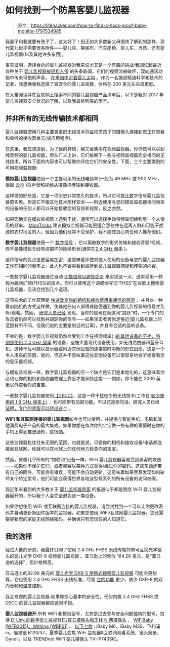 # 如何找到一个防黑客婴儿监视器

> 原文：<https://lifehacker.com/how-to-find-a-hack-proof-baby-monitor-1797534985>

我妻子和我就要有孩子了，这太好了！但正如大多数新父母很快了解到的那样，现代婴儿似乎需要很多附件——婴儿床、换尿布、汽车座椅、婴儿车，当然，还有婴儿监视器(以及其他许多东西)。



事实证明，选择合适的婴儿监视器对我来说尤其是一个有趣的挑战:我回忆起最近各种关于 [婴儿监视器被轻松入侵](http://splinternews.com/watch-out-new-parents-internet-connected-baby-monitors-1793850489) 的头条新闻，它们的视频流被破坏，双向通话功能中传来可怕的声音， [在黑暗中对着婴儿尖叫](https://nakedsecurity.sophos.com/2013/08/14/baby-monitor-hacker-spies-on-and-swears-at-sleeping-2-year-old/) 。作为一名据说精通科学和技术的记者，我想确保我选择了最安全的婴儿监视器，价格在 200 美元左右或更低。

在大量阅读并在互联网上搜索不同的婴儿监视器产品清单后，以下是我对 2017 年婴儿监视器安全状况的了解，以及我最终购买的型号。

## **并非所有的无线传输技术都相同**

婴儿监视器使用几种主要类型的无线技术将监视您孩子的摄像头连接到您正在观看和收听的接收器单元(或应用程序)。

在这里，我应该提到，为了我的狩猎，我完全集中在视频监视器。你仍然可以买到纯音频的婴儿监视器，但从广义上讲，它们依赖于一些与视频监视器完全相同的无线技术，所以下面的内容也可以帮助你评估它们的安全性。下面，三个主要类别的可用视频监视器:

**模拟婴儿监视器**使用一个主要可用的无线电频率(一般为 49 MHz 或 900 MHz，根据 [云杉](https://www.thespruce.com/difference-digital-and-analog-baby-monitors-294026) )将声音和视频从摄像机传输到接收器。

这样做的好处是，它是一项历史非常悠久的技术，所以它可能比数字信号婴儿监视器更实惠。但是它不像其他技术那样安全——附近使用与您的模拟监视器相同频率的设备的任何人都可以开始接收您的音频和视频，反之亦然。

如果您确实在模拟监视器上遇到干扰，通常可以选择手动将频率切换到另一个未使用的频率。 [MomTricks](https://www.momtricks.com/baby-monitors/analog-vs-digital-baby-monitors/) 建议模拟监视器可能更适合那些住在远离人群和可能干扰源的农村地区的人，但因为他们经常不受保护，我不能凭良心向任何人推荐他们。

**数字婴儿监视器**使用一个 [数字信号](http://electronics.howstuffworks.com/digital-versus-analog1.htm) ，它以离散数字的形式传输和接收音频/视频，而不是像模拟无线电波那样的连续形状(通常在[2.4 GHz 频率](https://www.thespruce.com/difference-digital-and-analog-baby-monitors-294026) )。

这种信号的优点是更容易加密，这意味着即使其他人使用的设备与您的婴儿监视器工作在相同的频率上，此人也不容易看到或听到婴儿监视器捕捉和传输的内容。

一些数字婴儿监视器通过自动 [切换信号以避免窃听](http://electronics.howstuffworks.com/question326.htm) 来实现这一点，通常采用一种称为跳频扩频(FHSS)的技术。你可以使用这个词或缩写词“FHSS”在谷歌上搜索婴儿监视器，应该会找到几个选项。

这项技术的工作原理是 [快速改变你的相机和接收器用来通信的频道](http://searchnetworking.techtarget.com/definition/frequency-hopping-spread-spectrum) ，并且以一种看似随机的方式这样做，使其他任何人都很难随便遇到你的婴儿监视器的信号并监听/观看。然而， [研究人员已经](http://www.packetnexus.com/docs/20010419_frequencyHopping.pdf) 发现，当你的信号在频道间“跳跃”时，一个专门的攻击者仍然可以找到并跟踪你的信号——如果攻击者离你足够近(婴儿监视器上的范围有所不同，但我们说的主要是附近的公寓)，并且有合适的监听设备。

不幸的是，数字婴儿监视器仍然会受到工作在相同频率( [)的其他设备的干扰，特别是使用 2.4 GHz 频率](http://gizmodo.com/giz-explains-why-everything-wireless-is-2-4ghz-5629814#_ga=2.183674726.1987194194.1502114657-1823898594.1500911226) 的设备，这被大量现代设备使用，如无线路由器和蓝牙耳机。这种干扰可能以显示器或附近其他设备的连接暂时中断的形式出现，这是一个令人沮丧的原因，是的，但这并不意味着这些其他设备可以很容易地监听或查看您的显示器视频。

与模拟监视器一样，数字婴儿监视器的另一个缺点是它们是本地化的，这意味着你必须让你的相机和接收器物理上靠近才能保持连接——例如，你不能在 3000 英里以外查看你的宝宝。

一些数字婴儿监视器使用[【DECC】](http://gizmodo.com/philips-dect-baby-monitor-is-interference-free-234440)，这是一种干扰较少的无线技术(工作在 [较少使用的 1.9 GHz 频率上)](https://www.thespruce.com/which-dect-digital-monitors-are-best-4067904) ，也可能带有加密功能。不过还是那句话，研究人员已经 [证明，专门的黑客可以绕过这个](https://www.theregister.co.uk/2008/12/31/dect_hack/) 。

**WiFi 和互联网连接的婴儿监视器**如今也可以使用，并提供与智能手机、电脑和其他消费电子产品的最大集成。如果你想在每次你的宝宝做一些有趣的事情时在你的手机上得到推送通知，这很酷。

这些监视器也往往有无限的范围，也就是说，只要你的相机和接收设备/电话都连接到互联网，你就可以在地球上的任何地方检查你的宝宝。

然而，就像几乎所有的“物联网”设备一样，WiFi 婴儿监视器容易受到黑客的攻击——如果你不保护它们，或者黑客以某种方式获得/绕过你的密码。这些东西还带有自己的固件，可能会有错误，可能不会自动更新，这意味着如果黑客发现如何破坏某个特定型号，他们可能会获得世界各地该型号系列的所有设备的访问权限。

我近年来看到的大多数关于 [婴儿监视器黑客](http://www.cbc.ca/news/business/several-baby-monitors-vulnerable-to-hacking-cybersecurity-firm-warns-1.3213046) 的报道似乎都是围绕 WiFi 婴儿监视器展开的，所以我个人会完全避免这一类设备。

如果你想使用 WiFi 或互联网连接的婴儿监视器，请尝试找到一个可以让你更改密码并自动更新新固件版本的监视器。如果您使用 WiFi/互联网婴儿监视器，您还需要更新您的家庭无线网络密码，并确保只有您信任的人知道它。

## **我的选择**

经过大量的研究，我最终订购了使用 2.4 GHz FHSS 无线传输的带可互换光学镜头的婴儿光学 DXR-8 视频婴儿监视器 。亚马逊上的售价 164.26 美元，是“亚马逊的选择”，但价格稍高。

亚马逊上的82.99 美元的 [婴儿光学 DXR-5 便携式视频婴儿监视器](https://www.amazon.com/Infant-Optics-DXR-5-Portable-Monitor/dp/B0052QYLUM?asc_campaign=InlineText&asc_refurl=https://lifehacker.com/how-to-find-a-hack-proof-baby-monitor-1797534985&asc_source=&tag=kinjalifehackerlink-20) 可能会更划算。它也使用 2.4 GHz FHSS 无线标准，尽管 [它的功能](http://baby.checklist.com/baby-monitors/compare/infant-optics-dxr-5/infant-optics-dxr-8/motorola-mbp26) 更少，缺少 DXR-8 的双向音频和温度控制。

我会考虑的婴儿监视器:如果你担心基本的安全性，任何内置 2.4 GHz FHSS 或 DECC 的婴儿监视器都应该很不错。

**婴儿监视器避开**:所有 WiFi 和模拟型号，尤其是过去曾与安全问题挂钩的型号，包括 [D-Link 的数字婴儿监视器日/夜云摄像头和无线 N 网摄像头](http://money.cnn.com/2017/01/05/technology/ftc-d-link-lawsuit/index.html) 、 [WiFiBaby (WFB2015)、Withing (WBP01)](https://www.rapid7.com/docs/rapid7-faq-on-baby-monitor-disclosure.pdf) 、 [以下七款](https://www.rapid7.com/docs/Hacking-IoT-A-Case-Study-on-Baby-Monitor-Exposures-and-Vulnerabilities.pdf) : iBaby M6、iBaby M3S、飞利浦 in。瞄准镜 B120/37，夏季婴儿变焦 WiFi 监视器&互联网观看系统，镜头窥景，Gynoii，以及 TRENDnet WiFi 婴儿摄像头 TV-IP743SIC。